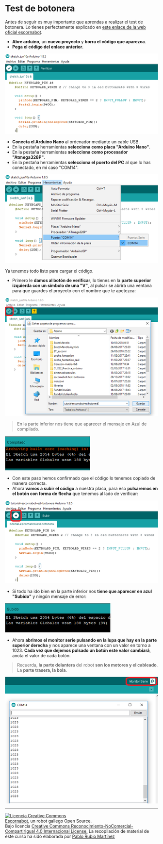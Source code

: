 # Test de botonera

Antes de seguir es muy importante que aprendas a realizar el test de botonera. Lo tienes perfectamente explicado en [este enlace de la web oficial escornabot](https://escornabot.com/web/es/content/comprobacion-y-configuracion-de-las-lecturas-de-botonera).

* **Abre arduino**, un **nuevo proyecto** y **borra el código que aparezca**.
* **Pega el código del enlace anterior**.

![Test Botonera Escornabot](/assets/13-testbotonera.png)

* **Conecta el Arduino Nano** al ordenador mediante un cable USB.
* En la pestaña herramientas **selecciona como placa "Arduino Nano"**.
* En la pestaña herramientas **selecciona como procesador "Atmega328P"**.
* En la pestaña herramientas **selecciona el puerto del PC** al que lo has conectado, en mi caso "COM14".

![Seleccionar Placa Arduino](/assets/14-testbotonera.png)

Ya tenemos todo listo para cargar el código.

* Primero le **damos al botón de verificar**, lo tienes en la **parte superior izquierda con un símbolo de una "V"**, al pulsar se abrirá una ventana para que guardes el proyecto con el nombre que te apetezca:

![Verificar Código Test Botonera](/assets/15-testbotonera.png)

> En la parte inferior nos tiene que aparecer el mensaje en Azul de compilado.

![Test Botonera Compilado](/assets/16-testbotonera-e1528627720378.png)

* Con este paso hemos confirmado que el código lo tenemos copiado de manera correcta.
* Ahora **vamos a subir el código** a nuestra placa, para eso **pulsaremos en el botón con forma de flecha** que tenemos al lado de verificar:

![Test Botonera Subir](/assets/17-testbotonera-subir.png)

* Si todo ha ido bien en la parte inferior nos **tiene que aparecer en azul "Subido"** y ningún mensaje de error:

![Test Botonera Subido](/assets/18-testbotonera-subir.png)

* Ahora **abrimos el monitor serie pulsando en la lupa que hay en la parte superior derecha** y nos aparece una ventana con un valor en torno a 1023. **Cada vez que dejemos pulsado un botón este valor cambiará**, anota el valor de cada botón.

> Recuerda, **la parte delantera** del robot **son los motores y el cableado**. La **parte trasera, la bola**.

![Monitor Serie Arduino](/assets/19-testbotonera-subir.png)

---

[![Licencia Creative Commons](https://licensebuttons.net/l/by-nc-sa/4.0/80x15.png)](https://creativecommons.org/licenses/by-nc-sa/4.0/)  
[Escornabot](http://escornabot.com/web/), un robot gallego Open Source.  
Bajo licencia [Creative Commons Reconocimiento-NoComercial-CompartirIgual 4.0 Internacional License.](https://creativecommons.org/licenses/by-nc-sa/4.0/)
La recopilación de material de este curso ha sido elaborada por [Pablo Rubio Martínez](https://legacy.gitbook.com/@pablorubiomartinez)




